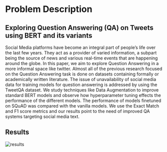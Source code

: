 # Problem Description

## Exploring Question Answering (QA) on Tweets using BERT and its variants
Social Media platforms have become an integral
part of people’s life over the last few years. They
act as a provider of varied information, a subpart
being the source of news and various real-time
events that are happening around the globe. In this
paper, we aim to explore Question Answering in
a more informal space like twitter. Almost all of
the previous research focused on the Question
Answering task is done on datasets containing
formally or academically written literature. The
issue of unavailability of social media data for
training models for question answering is
addressed by using the TweetQA dataset. We
study techniques like Data Augmentation to
improve standard BERT models and observe how
hyperparameter tuning effects the performance of
the different models. The performance of models
finetuned on SQuAD was compared with the
vanilla models. We use the Exact Match and F1
score metrics and our results point to the need of
improved QA systems targeting social media text.

## Results

![results](https://user-images.githubusercontent.com/56783167/189553214-798635f0-2bf9-4ead-b8fe-58cbd3ecbe47.png)


